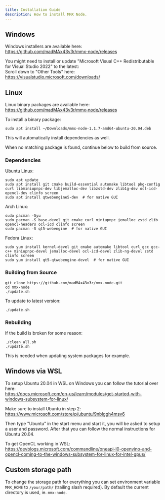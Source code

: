 ```yaml
---
title: Installation Guide
description: How to install MMX Node.
---
```


## Windows

Windows installers are available here: https://github.com/madMAx43v3r/mmx-node/releases

You might need to install or update "Microsoft Visual C++ Redistributable for Visual Studio 2022" to the latest:\
Scroll down to "Other Tools" here: https://visualstudio.microsoft.com/downloads/

## Linux

Linux binary packages are available here: https://github.com/madMAx43v3r/mmx-node/releases

To install a binary package:
```
sudo apt install ~/Downloads/mmx-node-1.1.7-amd64-ubuntu-20.04.deb
```
This will automatically install dependencies as well.

When no matching package is found, continue below to build from source.

### Dependencies

Ubuntu Linux:
```
sudo apt update
sudo apt install git cmake build-essential automake libtool pkg-config curl libminiupnpc-dev libjemalloc-dev libzstd-dev zlib1g-dev ocl-icd-opencl-dev clinfo screen
sudo apt install qtwebengine5-dev  # for native GUI
```

Arch Linux:
```
sudo pacman -Syu
sudo pacman -S base-devel git cmake curl miniupnpc jemalloc zstd zlib opencl-headers ocl-icd clinfo screen
sudo pacman -S qt5-webengine  # for native GUI
```

Fedora Linux:
```
sudo yum install kernel-devel git cmake automake libtool curl gcc gcc-c++ miniupnpc-devel jemalloc-devel ocl-icd-devel zlib-ng-devel zstd clinfo screen
sudo yum install qt5-qtwebengine-devel  # for native GUI
```

### Building from Source

```
git clone https://github.com/madMAx43v3r/mmx-node.git
cd mmx-node
./update.sh
```

To update to latest version:
```
./update.sh
```

### Rebuilding

If the build is broken for some reason:
```
./clean_all.sh
./update.sh
```
This is needed when updating system packages for example.

## Windows via WSL

To setup Ubuntu 20.04 in WSL on Windows you can follow the tutorial over here: \
https://docs.microsoft.com/en-us/learn/modules/get-started-with-windows-subsystem-for-linux/

Make sure to install Ubuntu in step 2: https://www.microsoft.com/store/p/ubuntu/9nblggh4msv6

Then type "Ubuntu" in the start menu and start it, you will be asked to setup a user and password.
After that you can follow the normal instructions for Ubuntu 20.04.

To get OpenCL working in WSL:
https://devblogs.microsoft.com/commandline/oneapi-l0-openvino-and-opencl-coming-to-the-windows-subsystem-for-linux-for-intel-gpus/

## Custom storage path

To change the storage path for everything you can set environment variable `MMX_HOME` to `/your/path/` (trailing slash required). By default the current directory is used, ie. `mmx-node`.
